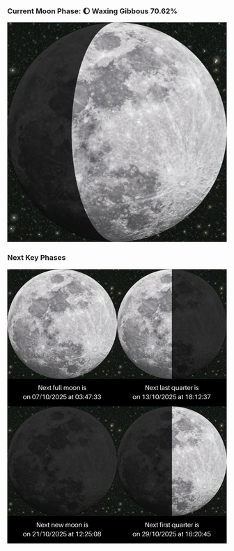 ### Current Moon Phase: 🌔 Waxing Gibbous 70.62%
![Moon Phase](moonphase.png)
### Next Key Phases
![Gallery](gallery.png)